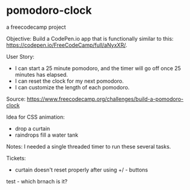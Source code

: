 # pomodoro-clock
a freecodecamp project

Objective: Build a CodePen.io app that is functionally similar to this: https://codepen.io/FreeCodeCamp/full/aNyxXR/.

User Story: 
- I can start a 25 minute pomodoro, and the timer will go off once 25 minutes has elapsed.
- I can reset the clock for my next pomodoro.
- I can customize the length of each pomodoro.

Source: https://www.freecodecamp.org/challenges/build-a-pomodoro-clock

Idea for CSS animation: 
- drop a curtain
- raindrops fill a water tank

Notes: I needed a single threaded timer to run these several tasks. 

Tickets: 
- curtain doesn't reset properly after using +/ - buttons 

test - which brnach is it?
